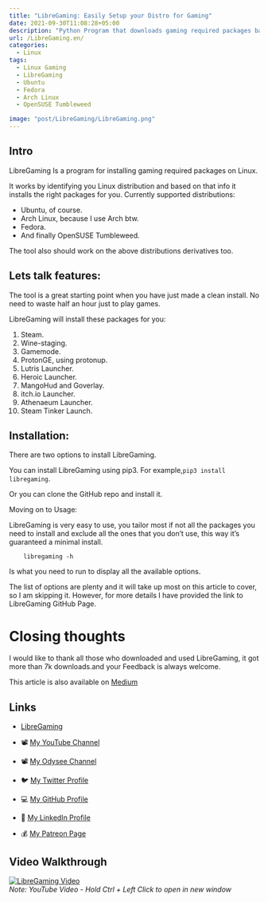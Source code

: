 ```yaml
---
title: "LibreGaming: Easily Setup your Distro for Gaming"
date: 2021-09-30T11:08:28+05:00
description: "Python Program that downloads gaming required packages based on your Linux Distribution."
url: /LibreGaming.en/
categories:
  - Linux
tags:
  - Linux Gaming
  - LibreGaming
  - Ubuntu
  - Fedora 
  - Arch Linux 
  - OpenSUSE Tumbleweed 

image: "post/LibreGaming/LibreGaming.png"
---
```

## Intro
LibreGaming Is a program for installing gaming required packages on Linux.

It works by identifying you Linux distribution and based on that info it installs the right packages for you.
Currently supported distributions:

* Ubuntu, of course.
* Arch Linux, because I use Arch btw.
* Fedora.
* And finally OpenSUSE Tumbleweed.

The tool also should work on the above distributions derivatives too.
## Lets talk features:

The tool is a great starting point when you have just made a clean install. No need to waste half an hour just to play games.

LibreGaming will install these packages for you:

1. Steam.
2. Wine-staging.
3. Gamemode.
4. ProtonGE, using protonup.
5. Lutris Launcher.
6. Heroic Launcher.
7. MangoHud and Goverlay.
8. itch.io Launcher.
9. Athenaeum Launcher.
10. Steam Tinker Launch.

## Installation:

There are two options to install LibreGaming.

You can install LibreGaming using pip3. For example,```pip3 install libregaming```.

Or you can clone the GitHub repo and install it.

Moving on to Usage:

LibreGaming is very easy to use, you tailor most if not all the packages you need to install and exclude all the ones that you don’t use, this way it’s guaranteed a minimal install.
```
    libregaming -h
```
Is what you need to run to display all the available options.

The list of options are plenty and it will take up most on this article to cover, so I am skipping it. However, for more details I have provided the link to LibreGaming GitHub Page.

# Closing thoughts

I would like to thank all those who downloaded and used LibreGaming, it got more than 7k downloads.and your Feedback is always welcome.

This article is also available on [Medium](https://medium.com/@a7mad98.work/python-program-to-setup-gaming-for-your-linux-distro-74d3c8f25598)

## Links
- [LibreGaming](https://github.com/ahmed-al-balochi/LibreGaming) 

- 📽 [My YouTube Channel](https://t.co/qNbPadCaHI?amp=1)

- 📽 [My Odysee Channel](https://odysee.com/$/invite/@CTRLplusA:7)

- 🐦 [My Twitter Profile](https://twitter.com/ahmedal_balochi)

- 💻 [My GitHub Profile](https://github.com/ahmed-al-balochi)

- 💼 [My LinkedIn Profile](https://www.linkedin.com/in/ahmed-al-balochi-b97b9b150/)

- 💰 [My Patreon Page](https://patreon.com/user?u=42792180)

## Video Walkthrough
[![LibreGaming Video](https://img.youtube.com/vi/F9GP5Et12qo/0.jpg)](https://youtu.be/F9GP5Et12qo)  
_Note: YouTube Video - Hold Ctrl + Left Click to open in new window_
